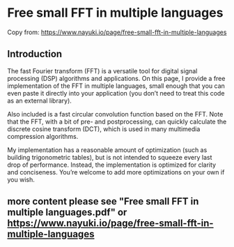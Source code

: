 # Free small FFT in multiple languages

Copy from: https://www.nayuki.io/page/free-small-fft-in-multiple-languages

## Introduction

The fast Fourier transform (FFT) is a versatile tool for digital signal processing (DSP) algorithms and applications. On this page, I provide a free implementation of the FFT in multiple languages, small enough that you can even paste it directly into your application (you don’t need to treat this code as an external library).

Also included is a fast circular convolution function based on the FFT. Note that the FFT, with a bit of pre- and postprocessing, can quickly calculate the discrete cosine transform (DCT), which is used in many multimedia compression algorithms.

My implementation has a reasonable amount of optimization (such as building trigonometric tables), but is not intended to squeeze every last drop of performance. Instead, the implementation is optimized for clarity and conciseness. You’re welcome to add more optimizations on your own if you wish.

## more content please see "Free small FFT in multiple languages.pdf" or https://www.nayuki.io/page/free-small-fft-in-multiple-languages
